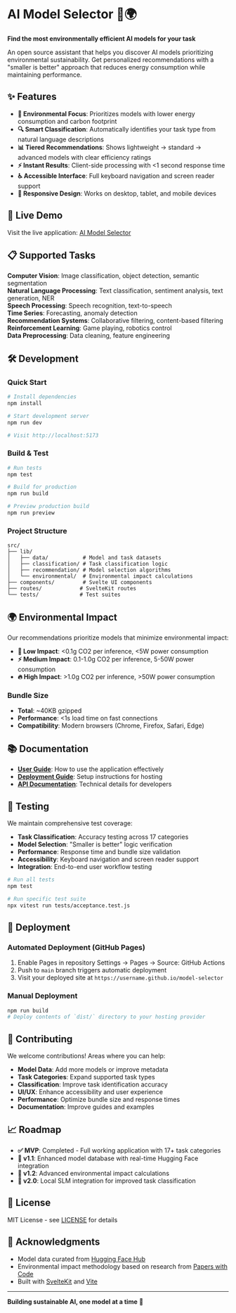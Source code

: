 # AI Model Selector 🤖🌍

**Find the most environmentally efficient AI models for your task**

An open source assistant that helps you discover AI models prioritizing environmental sustainability. Get personalized recommendations with a "smaller is better" approach that reduces energy consumption while maintaining performance.

## ✨ Features

- **🌱 Environmental Focus**: Prioritizes models with lower energy consumption and carbon footprint
- **🔍 Smart Classification**: Automatically identifies your task type from natural language descriptions
- **📊 Tiered Recommendations**: Shows lightweight → standard → advanced models with clear efficiency ratings
- **⚡ Instant Results**: Client-side processing with <1 second response time
- **♿ Accessible Interface**: Full keyboard navigation and screen reader support
- **📱 Responsive Design**: Works on desktop, tablet, and mobile devices

## 🚀 Live Demo

Visit the live application: [AI Model Selector](https://your-username.github.io/model-selector)

## 📋 Supported Tasks

**Computer Vision**: Image classification, object detection, semantic segmentation  
**Natural Language Processing**: Text classification, sentiment analysis, text generation, NER  
**Speech Processing**: Speech recognition, text-to-speech  
**Time Series**: Forecasting, anomaly detection  
**Recommendation Systems**: Collaborative filtering, content-based filtering  
**Reinforcement Learning**: Game playing, robotics control  
**Data Preprocessing**: Data cleaning, feature engineering  

## 🛠️ Development

### Quick Start

```bash
# Install dependencies
npm install

# Start development server
npm run dev

# Visit http://localhost:5173
```

### Build & Test

```bash
# Run tests
npm test

# Build for production
npm run build

# Preview production build
npm run preview
```

### Project Structure

```
src/
├── lib/
│   ├── data/           # Model and task datasets
│   ├── classification/ # Task classification logic
│   ├── recommendation/ # Model selection algorithms
│   └── environmental/  # Environmental impact calculations
├── components/         # Svelte UI components
├── routes/            # SvelteKit routes
└── tests/             # Test suites
```

## 🌍 Environmental Impact

Our recommendations prioritize models that minimize environmental impact:

- **🌱 Low Impact**: <0.1g CO2 per inference, <5W power consumption
- **⚡ Medium Impact**: 0.1-1.0g CO2 per inference, 5-50W power consumption  
- **🔥 High Impact**: >1.0g CO2 per inference, >50W power consumption

### Bundle Size
- **Total**: ~40KB gzipped
- **Performance**: <1s load time on fast connections
- **Compatibility**: Modern browsers (Chrome, Firefox, Safari, Edge)

## 📚 Documentation

- **[User Guide](docs/USER_GUIDE.md)**: How to use the application effectively
- **[Deployment Guide](docs/DEPLOYMENT.md)**: Setup instructions for hosting
- **[API Documentation](docs/API.md)**: Technical details for developers

## 🧪 Testing

We maintain comprehensive test coverage:

- **Task Classification**: Accuracy testing across 17 categories
- **Model Selection**: "Smaller is better" logic verification  
- **Performance**: Response time and bundle size validation
- **Accessibility**: Keyboard navigation and screen reader support
- **Integration**: End-to-end user workflow testing

```bash
# Run all tests
npm test

# Run specific test suite
npx vitest run tests/acceptance.test.js
```

## 🚀 Deployment

### Automated Deployment (GitHub Pages)

1. Enable Pages in repository Settings → Pages → Source: GitHub Actions
2. Push to `main` branch triggers automatic deployment
3. Visit your deployed site at `https://username.github.io/model-selector`

### Manual Deployment

```bash
npm run build
# Deploy contents of `dist/` directory to your hosting provider
```

## 🤝 Contributing

We welcome contributions! Areas where you can help:

- **Model Data**: Add more models or improve metadata
- **Task Categories**: Expand supported task types
- **Classification**: Improve task identification accuracy
- **UI/UX**: Enhance accessibility and user experience
- **Performance**: Optimize bundle size and response times
- **Documentation**: Improve guides and examples

## 📈 Roadmap

- **✅ MVP**: Completed - Full working application with 17+ task categories
- **🔄 v1.1**: Enhanced model database with real-time Hugging Face integration
- **🎯 v1.2**: Advanced environmental impact calculations
- **🚀 v2.0**: Local SLM integration for improved task classification

## 📄 License

MIT License - see [LICENSE](LICENSE) for details

## 🙏 Acknowledgments

- Model data curated from [Hugging Face Hub](https://huggingface.co/)
- Environmental impact methodology based on research from [Papers with Code](https://paperswithcode.com/)
- Built with [SvelteKit](https://kit.svelte.dev/) and [Vite](https://vitejs.dev/)

---

**Building sustainable AI, one model at a time** 🌱
